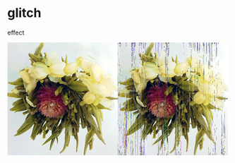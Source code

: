 glitch
======

effect

![Alt introduction](https://github.com/nowri/glitch/raw/master/introduction.png)
